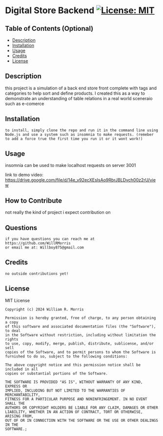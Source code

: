 # Digital Store Backend  [![License: MIT](https://img.shields.io/badge/License-MIT-yellow.svg)](https://opensource.org/licenses/MIT)
      


  ## Table of Contents (Optional)
  
  - [Description](#Descripton)
  - [Installation](#installation)
  - [Usage](#usage)
  - [Credits](#credits)
  - [License](#license)
  
  ## Description
  this project is a simulation of a back end store front complete with tags and categories to help sort and define products. I created this as a way to demonstrate an understanding of table relations in a real world sceneraio such as e-comerce 

  ## Installation
    to install, simply clone the repo and run it in the command line using Node.js and use a system such as insomnia to make requests. (remeber to add a force true the first time you run it or it wont work!)

  ## Usage
  insomnia can be used to make localhost requests on server 3001

  link to demo video: https://drive.google.com/file/d/14e_v92ecXEsIsAo9RbrJBLDvch00z2rU/view 
  ## How to Contribute
  not really the kind of project i expect contribution on

  ## Questions
    if you have questions you can reach me at
    https://github.com/WillRMorris
    or email me at: Willboy875@gmail.com

  ## Credits
    no outside contributions yet!

  ## License
  MIT License

    Copyright (c) 2024 William R. Morris
    
    Permission is hereby granted, free of charge, to any person obtaining a copy
    of this software and associated documentation files (the "Software"), to deal
    in the Software without restriction, including without limitation the rights
    to use, copy, modify, merge, publish, distribute, sublicense, and/or sell
    copies of the Software, and to permit persons to whom the Software is
    furnished to do so, subject to the following conditions:
    
    The above copyright notice and this permission notice shall be included in all
    copies or substantial portions of the Software.
    
    THE SOFTWARE IS PROVIDED "AS IS", WITHOUT WARRANTY OF ANY KIND, EXPRESS OR
    IMPLIED, INCLUDING BUT NOT LIMITED TO THE WARRANTIES OF MERCHANTABILITY,
    FITNESS FOR A PARTICULAR PURPOSE AND NONINFRINGEMENT. IN NO EVENT SHALL THE
    AUTHORS OR COPYRIGHT HOLDERS BE LIABLE FOR ANY CLAIM, DAMAGES OR OTHER
    LIABILITY, WHETHER IN AN ACTION OF CONTRACT, TORT OR OTHERWISE, ARISING FROM,
    OUT OF OR IN CONNECTION WITH THE SOFTWARE OR THE USE OR OTHER DEALINGS IN THE
    SOFTWARE.;
  
